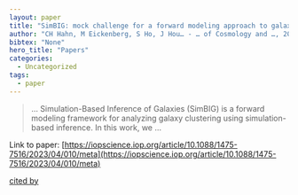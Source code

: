 ```yaml
---
layout: paper
title: "SimBIG: mock challenge for a forward modeling approach to galaxy clustering"
author: "CH Hahn, M Eickenberg, S Ho, J Hou… - … of Cosmology and …, 2023 - iopscience.iop.org"
bibtex: "None"
hero_title: "Papers"
categories:
  - Uncategorized
tags:
  - paper
---
```

>… Simulation-Based Inference of Galaxies (SimBIG) is a forward modeling framework for analyzing galaxy clustering using simulation-based inference. In this work, we …

Link to paper: [https://iopscience.iop.org/article/10.1088/1475-7516/2023/04/010/meta](https://iopscience.iop.org/article/10.1088/1475-7516/2023/04/010/meta)

[cited by](https://scholar.google.com/scholar?cites=1204951877132903978&as_sdt=5,50&sciodt=0,50&hl=en&num=20)


